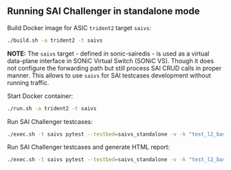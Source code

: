 ## Running SAI Challenger in standalone mode

Build Docker image for ASIC `trident2` target `saivs`:
```sh
./build.sh -a trident2 -t saivs
```

**NOTE:** The `saivs` target - defined in sonic-sairedis - is used as a virtual data-plane interface in SONiC Virtual Switch (SONiC VS). Though it does not configure the forwarding path but still process SAI CRUD calls in proper manner. This allows to use `saivs` for SAI testcases development without running traffic.

Start Docker container:
```sh
./run.sh -a trident2 -t saivs
```

Run SAI Challenger testcases:
```sh
./exec.sh -t saivs pytest --testbed=saivs_standalone -v -k "test_l2_basic"
```

Run SAI Challenger testcases and generate HTML report:
```sh
./exec.sh -t saivs pytest --testbed=saivs_standalone -v -k "test_l2_basic" --html=report.html --self-contained-html
```

